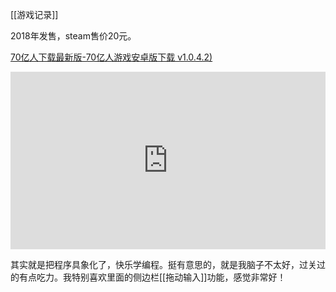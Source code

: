[[游戏记录]]

2018年发售，steam售价20元。

[70亿人下载最新版-70亿人游戏安卓版下载 v1.0.4.2)](https://www.downkuai.com/android/143821.html)
  
<div style="position: relative; width: 100%; height: 0; padding-bottom: 56.25%;">  
<iframe src="https://player.bilibili.com/player.html?isOutside=true&aid=112967035128560&bvid=BV1NLeAeFEHB&cid=500001650830936&p=1&autoplay=0&quality=3"  
style="position: absolute; top: 0; left: 0; width: 100%; height: 100%;"  
scrolling="no" border="0" frameborder="no" framespacing="0" allowfullscreen="true">  
</iframe>  
</div>

其实就是把程序具象化了，快乐学编程。挺有意思的，就是我脑子不太好，过关过的有点吃力。我特别喜欢里面的侧边栏[[拖动输入]]功能，感觉非常好！